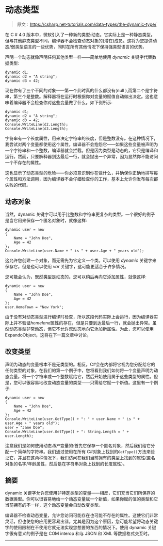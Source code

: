 # 动态类型

> 原文：<https://csharp.net-tutorials.com/data-types/the-dynamic-type/>

在 C # 4.0 版本中，微软引入了一种新的类型:动态。它实际上是一种静态类型，但与其他静态类型不同，编译器不会检查动态对象的(潜在)成员。这将为您提供动态/弱类型语言的一些优势，同时在所有其他情况下保持强类型语言的优势。

声明一个动态就像声明任何其他类型一样——简单地使用 *dynamic* 关键字代替数据类型:

```
dynamic d1;
dynamic d2 = "A string";
dynamic d3 = 42;
```

现在你有了三个不同的对象——第一个此时真的什么都没有(null ),而第二个是字符串，第三个是整数。解释器将在运行时根据你对变量的赋值自动做出决定。这也意味着编译器不会检查你对这些变量做了什么，如下例所示:

```
dynamic d1;
dynamic d2 = "A string";
dynamic d3 = 42;
Console.WriteLine(d2.Length);
Console.WriteLine(d3.Length);
```

字符串有一个长度属性，用来决定字符串的长度，但是整数没有。在这种情况下，我尝试对两个变量都使用这个属性，编译器不会抱怨它——如果这些变量被声明为一个字符串和一个整数，编译器就会拦截。但是因为类型是动态的，它只是编译和运行。然而，只要解释器到达最后一行，就会抛出一个异常，因为显然你不能访问一个不存在的属性。

<input type="hidden" name="IL_IN_ARTICLE">

这也显示了动态类型的危险——你必须意识到你在做什么，并确保你正确地拼写每个属性和方法调用，因为编译器不会仔细检查你的工作，基本上允许你发布每次都失败的代码。

## 动态对象

当然，dynamic 关键字可以用于比整数和字符串更复杂的类型。一个很好的例子是当它用来保存一个匿名对象时，就像这样:

```
dynamic user = new
{
    Name = "John Doe",
    Age = 42
};
Console.WriteLine(user.Name + " is " + user.Age + " years old");
```

这允许您创建一个对象，而无需先为它定义一个类。可以使用 *dynamic* 关键字来保存它，但是也可以使用 *var* 关键字，这可能更适合于许多情况。

您可能会认为，既然类型是动态的，您可以稍后再向它添加属性，就像这样:

```
dynamic user = new
{
    Name = "John Doe",
    Age = 42
};
user.HomeTown = "New York";
```

由于没有对动态类型进行编译时检查，所以这段代码实际上会运行，因为编译器实际上并不验证*homeland*属性的存在，但是只要到达最后一行，就会抛出异常。虽然动态类型非常动态，但它不允许您动态地向它添加新属性。为此，您可以使用 ExpandoObject，这将在下一篇文章中讨论。

## 改变类型

声明为动态的变量根本不是无类型的。相反，C#会在内部将它视为您分配给它的任何类型的对象。在我们的第一个例子中，您将看到我们如何将一个变量声明为动态变量，将一个字符串或一个整数赋给它，然后开始使用属于这些类型的属性。但是，您可以很容易地改变动态变量的类型——只需给它赋一个新值。这里有一个例子:

```
dynamic user = new
{
    Name = "John Doe",
    Age = 42
};
Console.WriteLine(user.GetType() + ": " + user.Name + " is " + user.Age + " years old");
user = "Jane Doe";
Console.WriteLine(user.GetType() + ": String.Length = " + user.Length);
```

注意我们是如何使用动态*用户*变量的:首先它保存一个匿名对象，然后我们给它分配一个简单的字符串。我们通过使用在所有 C#对象上找到的`GetType()`方法来验证它，并且在这两种情况下，我们访问在我们当前拥有的类型上找到的属性(匿名对象的名字/年龄属性，然后是在字符串对象上找到的长度属性)。

## 摘要

dynamic 关键字允许您使用非特定类型的变量——相反，它们充当它们所保存的数据类型。你可以很容易地给一个动态变量赋一个新值，如果你赋的值的类型和它当前拥有的不一样，这个动态变量会自动改变类型。

编译器不检查动态变量，允许您访问可能存在也可能不存在的属性。这使它们非常灵活，但也使您的应用更容易出错。尤其是因为这个原因，您可能希望将动态关键字的使用限制在不使用它就无法实现您想要的东西的情况下。使用 dynamic 关键字很有意义的例子是在 COM interop 和与 JSON 和 XML 等数据格式交互时。

* * *